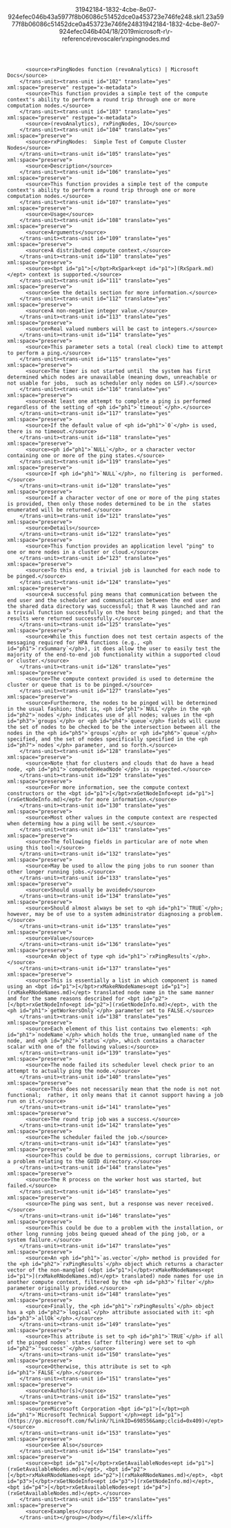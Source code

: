 <?xml version="1.0"?><xliff version="1.2" xmlns="urn:oasis:names:tc:xliff:document:1.2" xmlns:xsi="http://www.w3.org/2001/XMLSchema-instance" xsi:schemaLocation="urn:oasis:names:tc:xliff:document:1.2 xliff-core-1.2-transitional.xsd"><file datatype="xml" original="rxpingnodes.md" source-language="en-US" target-language="en-US"><header><tool tool-id="mdxliff" tool-name="mdxliff" tool-version="1.0-d1654b2" tool-company="Microsoft" /><xliffext:skl_file_name xmlns:xliffext="urn:microsoft:content:schema:xliffextensions">31942184-1832-4cbe-8e07-924efec046b43a5977f8b06086c51452dce0a453723e746fe248.skl</xliffext:skl_file_name><xliffext:version xmlns:xliffext="urn:microsoft:content:schema:xliffextensions">1.2</xliffext:version><xliffext:ms.openlocfilehash xmlns:xliffext="urn:microsoft:content:schema:xliffextensions">3a5977f8b06086c51452dce0a453723e746fe248</xliffext:ms.openlocfilehash><xliffext:ms.sourcegitcommit xmlns:xliffext="urn:microsoft:content:schema:xliffextensions">31942184-1832-4cbe-8e07-924efec046b4</xliffext:ms.sourcegitcommit><xliffext:ms.lasthandoff xmlns:xliffext="urn:microsoft:content:schema:xliffextensions">04/18/2019</xliffext:ms.lasthandoff><xliffext:ms.openlocfilepath xmlns:xliffext="urn:microsoft:content:schema:xliffextensions">microsoft-r\r-reference\revoscaler\rxpingnodes.md</xliffext:ms.openlocfilepath></header><body><group id="content" extype="content"><trans-unit id="101" translate="yes" xml:space="preserve" restype="x-metadata">
          <source>rxPingNodes function (revoAnalytics) | Microsoft Docs</source>
        </trans-unit><trans-unit id="102" translate="yes" xml:space="preserve" restype="x-metadata">
          <source>This function provides a simple test of the compute context's ability to perform a round trip through one or more  computation nodes.</source>
        </trans-unit><trans-unit id="103" translate="yes" xml:space="preserve" restype="x-metadata">
          <source>(revoAnalytics), rxPingNodes, IO</source>
        </trans-unit><trans-unit id="104" translate="yes" xml:space="preserve">
          <source>rxPingNodes:  Simple Test of Compute Cluster Nodes</source>
        </trans-unit><trans-unit id="105" translate="yes" xml:space="preserve">
          <source>Description</source>
        </trans-unit><trans-unit id="106" translate="yes" xml:space="preserve">
          <source>This function provides a simple test of the compute context's ability to perform a round trip through one or more computation nodes.</source>
        </trans-unit><trans-unit id="107" translate="yes" xml:space="preserve">
          <source>Usage</source>
        </trans-unit><trans-unit id="108" translate="yes" xml:space="preserve">
          <source>Arguments</source>
        </trans-unit><trans-unit id="109" translate="yes" xml:space="preserve">
          <source>A distributed compute context.</source>
        </trans-unit><trans-unit id="110" translate="yes" xml:space="preserve">
          <source><bpt id="p1">[</bpt>RxSpark<ept id="p1">](RxSpark.md)</ept> context is supported.</source>
        </trans-unit><trans-unit id="111" translate="yes" xml:space="preserve">
          <source>See the details section for more information.</source>
        </trans-unit><trans-unit id="112" translate="yes" xml:space="preserve">
          <source>A non-negative integer value.</source>
        </trans-unit><trans-unit id="113" translate="yes" xml:space="preserve">
          <source>Real valued numbers will be cast to integers.</source>
        </trans-unit><trans-unit id="114" translate="yes" xml:space="preserve">
          <source>This parameter sets a total (real clock) time to attempt to perform a ping.</source>
        </trans-unit><trans-unit id="115" translate="yes" xml:space="preserve">
          <source>The timer is not started until  the system has first determined which nodes are unavailable (meaning down, unreachable or not usable for jobs,  such as scheduler only nodes on LSF).</source>
        </trans-unit><trans-unit id="116" translate="yes" xml:space="preserve">
          <source>At least one attempt to complete a ping is performed regardless of the setting of <ph id="ph1">`timeout`</ph>.</source>
        </trans-unit><trans-unit id="117" translate="yes" xml:space="preserve">
          <source>If the default value of <ph id="ph1">`0`</ph> is used, there is no timeout.</source>
        </trans-unit><trans-unit id="118" translate="yes" xml:space="preserve">
          <source><ph id="ph1">`NULL`</ph>, or a character vector containing one or more of the ping states.</source>
        </trans-unit><trans-unit id="119" translate="yes" xml:space="preserve">
          <source>If <ph id="ph1">`NULL`</ph>, no filtering is  performed.</source>
        </trans-unit><trans-unit id="120" translate="yes" xml:space="preserve">
          <source>If a character vector of one or more of the ping states is provided, then only those nodes determined to be in the  states enumerated will be returned.</source>
        </trans-unit><trans-unit id="121" translate="yes" xml:space="preserve">
          <source>Details</source>
        </trans-unit><trans-unit id="122" translate="yes" xml:space="preserve">
          <source>This function provides an application level "ping" to one or more nodes in a cluster or cloud.</source>
        </trans-unit><trans-unit id="123" translate="yes" xml:space="preserve">
          <source>To this end, a trivial job is launched for each node to be pinged.</source>
        </trans-unit><trans-unit id="124" translate="yes" xml:space="preserve">
          <source>A successful ping means that communication between the end user and the scheduler and communication between the end user and the shared data directory was successful; that R was launched and ran a trivial function successfully on the host being pinged; and that the results were returned successfully.</source>
        </trans-unit><trans-unit id="125" translate="yes" xml:space="preserve">
          <source>While this function does not test certain aspects of the messaging required for HPA functions (e.g., <ph id="ph1">`rxSummary`</ph>), it does allow the user to easily test the majority of the end-to-end job functionality within a supported cloud or cluster.</source>
        </trans-unit><trans-unit id="126" translate="yes" xml:space="preserve">
          <source>The compute context provided is used to determine the cluster or queue that is to be pinged.</source>
        </trans-unit><trans-unit id="127" translate="yes" xml:space="preserve">
          <source>Furthermore, the nodes to be pinged will be determined in the usual fashion; that is, <ph id="ph1">`NULL`</ph> in the <ph id="ph2">`nodes`</ph> indicates use of all nodes; values in the <ph id="ph3">`groups`</ph> or <ph id="ph4">`queue`</ph> fields will cause the set of nodes to be checked to be the intersection between all the nodes in the <ph id="ph5">`groups`</ph> or <ph id="ph6">`queue`</ph> specified, and the set of nodes specifically specified in the <ph id="ph7">`nodes`</ph> parameter, and so forth.</source>
        </trans-unit><trans-unit id="128" translate="yes" xml:space="preserve">
          <source>Note that for clusters and clouds that do have a head node, <ph id="ph1">`computeOnHeadNode`</ph> is respected.</source>
        </trans-unit><trans-unit id="129" translate="yes" xml:space="preserve">
          <source>For more information, see the compute context constructors or the <bpt id="p1">[</bpt>rxGetNodeInfo<ept id="p1">](rxGetNodeInfo.md)</ept> for more information.</source>
        </trans-unit><trans-unit id="130" translate="yes" xml:space="preserve">
          <source>Most other values in the compute context are respected when determing how a ping will be sent.</source>
        </trans-unit><trans-unit id="131" translate="yes" xml:space="preserve">
          <source>The following fields in particular are of note when using this tool:</source>
        </trans-unit><trans-unit id="132" translate="yes" xml:space="preserve">
          <source>May be used to allow the ping jobs to run sooner than other longer running jobs.</source>
        </trans-unit><trans-unit id="133" translate="yes" xml:space="preserve">
          <source>Should usually be avoided</source>
        </trans-unit><trans-unit id="134" translate="yes" xml:space="preserve">
          <source>Should almost always be set to <ph id="ph1">`TRUE`</ph>; however, may be of use to a system administrator diagnosing a problem.</source>
        </trans-unit><trans-unit id="135" translate="yes" xml:space="preserve">
          <source>Value</source>
        </trans-unit><trans-unit id="136" translate="yes" xml:space="preserve">
          <source>An object of type <ph id="ph1">`rxPingResults`</ph>.</source>
        </trans-unit><trans-unit id="137" translate="yes" xml:space="preserve">
          <source>This is essentially a list in which component is named using an <bpt id="p1">[</bpt>rxMakeRNodeNames<ept id="p1">](rxMakeRNodeNames.md)</ept> translated node name in the same manner and for the same reasons described for <bpt id="p2">[</bpt>rxGetNodeInfo<ept id="p2">](rxGetNodeInfo.md)</ept>, with the <ph id="ph1">`getWorkersOnly`</ph> parameter set to FALSE.</source>
        </trans-unit><trans-unit id="138" translate="yes" xml:space="preserve">
          <source>Each element of this list contains two elements: <ph id="ph1">`nodeName`</ph> which holds the true, unmangled name of the node, and <ph id="ph2">`status`</ph>, which contains a character scalar with one of the following values:</source>
        </trans-unit><trans-unit id="139" translate="yes" xml:space="preserve">
          <source>The node failed its scheduler level check prior to an attempt to actually ping the node.</source>
        </trans-unit><trans-unit id="140" translate="yes" xml:space="preserve">
          <source>This does not necessarily mean that the node is not not functional;  rather, it only means that it cannot support having a job run on it.</source>
        </trans-unit><trans-unit id="141" translate="yes" xml:space="preserve">
          <source>The round trip job was a success.</source>
        </trans-unit><trans-unit id="142" translate="yes" xml:space="preserve">
          <source>The scheduler failed the job.</source>
        </trans-unit><trans-unit id="143" translate="yes" xml:space="preserve">
          <source>This could be due to permissions, corrupt libraries, or a problem relating to the GUID directory.</source>
        </trans-unit><trans-unit id="144" translate="yes" xml:space="preserve">
          <source>The R process on the worker host was started, but failed.</source>
        </trans-unit><trans-unit id="145" translate="yes" xml:space="preserve">
          <source>The ping was sent, but a response was never received.</source>
        </trans-unit><trans-unit id="146" translate="yes" xml:space="preserve">
          <source>This could be due to a problem with the installation, or other long running jobs being queued ahead of the ping job, or a system failure.</source>
        </trans-unit><trans-unit id="147" translate="yes" xml:space="preserve">
          <source>An <ph id="ph1">`as.vector`</ph> method is provided for the <ph id="ph2">`rxPingResults`</ph> object which returns a character vector of the non-mangled (<bpt id="p1">[</bpt>rxMakeRNodeNames<ept id="p1">](rxMakeRNodeNames.md)</ept> translated) node names for use in another compute context, filtered by the <ph id="ph3">`filter`</ph> parameter originally provided.</source>
        </trans-unit><trans-unit id="148" translate="yes" xml:space="preserve">
          <source>Finally, the <ph id="ph1">`rxPingResults`</ph> object has a <ph id="ph2">`logical`</ph> attribute associated with it: <ph id="ph3">`allOk`</ph>.</source>
        </trans-unit><trans-unit id="149" translate="yes" xml:space="preserve">
          <source>This attribute is set to <ph id="ph1">`TRUE`</ph> if all of the pinged nodes' states (after filtering) were set to <ph id="ph2">`"success"`</ph>.</source>
        </trans-unit><trans-unit id="150" translate="yes" xml:space="preserve">
          <source>Otherwise, this attribute is set to <ph id="ph1">`FALSE`</ph>.</source>
        </trans-unit><trans-unit id="151" translate="yes" xml:space="preserve">
          <source>Author(s)</source>
        </trans-unit><trans-unit id="152" translate="yes" xml:space="preserve">
          <source>Microsoft Corporation <bpt id="p1">[</bpt><ph id="ph1">`Microsoft Technical Support`</ph><ept id="p1">](https://go.microsoft.com/fwlink/?LinkID=698556&amp;clcid=0x409)</ept></source>
        </trans-unit><trans-unit id="153" translate="yes" xml:space="preserve">
          <source>See Also</source>
        </trans-unit><trans-unit id="154" translate="yes" xml:space="preserve">
          <source><bpt id="p1">[</bpt>rxGetAvailableNodes<ept id="p1">](rxGetAvailableNodes.md)</ept>, <bpt id="p2">[</bpt>rxMakeRNodeNames<ept id="p2">](rxMakeRNodeNames.md)</ept>, <bpt id="p3">[</bpt>rxGetNodeInfo<ept id="p3">](rxGetNodeInfo.md)</ept>, <bpt id="p4">[</bpt>rxGetAvailableNodes<ept id="p4">](rxGetAvailableNodes.md)</ept>.</source>
        </trans-unit><trans-unit id="155" translate="yes" xml:space="preserve">
          <source>Examples</source>
        </trans-unit></group></body></file></xliff>